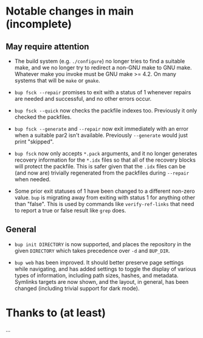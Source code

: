 Notable changes in main (incomplete)
====================================

May require attention
---------------------

* The build system (e.g. `./configure`) no longer tries to find a
  suitable make, and we no longer try to redirect a non-GNU make to
  GNU make.  Whatever make you invoke must be GNU make >= 4.2.  On
  many systems that will be `make` or `gmake`.

* `bup fsck --repair` promises to exit with a status of 1 whenever
  repairs are needed and successful, and no other errors occur.

* `bup fsck --quick` now checks the packfile indexes too.  Previously
  it only checked the packfiles.

* `bup fsck --generate` and `--repair` now exit immediately with an
  error when a suitable par2 isn't available.  Previously `--generate`
  would just print "skipped".

* `bup fsck` now only accepts `*.pack` arguments, and it no longer
  generates recovery information for the `*.idx` files so that all of
  the recovery blocks will protect the packfile.  This is safer given
  that the `.idx` files can be (and now are) trivially regenerated
  from the packfiles during `--repair` when needed.

* Some prior exit statuses of 1 have been changed to a different
  non-zero value.  `bup` is migrating away from exiting with status 1
  for anything other than "false".  This is used by commands like
  `verify-ref-links` that need to report a true or false result like
  `grep` does.

General
-------

* `bup init DIRECTORY` is now supported, and places the repository in
  the given `DIRECTORY` which takes precedence over `-d` and
  `BUP_DIR`.

* `bup web` has been improved.  It should better preserve page
  settings while navigating, and has added settings to toggle the
  display of various types of information, including path sizes,
  hashes, and metadata.  Symlinks targets are now shown, and the
  layout, in general, has been changed (including trivial support for
  dark mode).

Thanks to (at least)
====================

...
